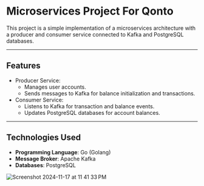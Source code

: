 # Microservices Project For Qonto

This project is a simple implementation of a microservices architecture with a producer and consumer service connected to Kafka and PostgreSQL databases.

---

## **Features**
- Producer Service:
    - Manages user accounts.
    - Sends messages to Kafka for balance initialization and transactions.
- Consumer Service:
    - Listens to Kafka for transaction and balance events.
    - Updates PostgreSQL databases for account balances.

---

## **Technologies Used**
- **Programming Language**: Go (Golang)
- **Message Broker**: Apache Kafka
- **Databases**: PostgreSQL

![Screenshot 2024-11-17 at 11 41 33 PM](https://github.com/user-attachments/assets/9e0a078d-c7e0-412c-a65d-94330cbd3d6c)
